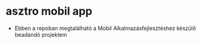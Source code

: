# asztro mobil app

- Ebben a repoban megtalálható a Mobil Alkalmazásfejlesztéshez készülő beadandó projektem 
